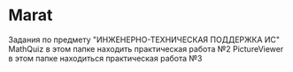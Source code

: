 # Marat
Задания по предмету "ИНЖЕНЕРНО-ТЕХНИЧЕСКАЯ ПОДДЕРЖКА ИС"
MathQuiz в этом папке находить практическая работа №2 
PictureViewer в этом папке находиться практическая работа №3

